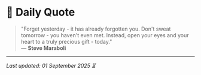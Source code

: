 # 📜 Daily Quote

> "Forget yesterday - it has already forgotten you. Don't sweat tomorrow - you haven't even met. Instead, open your eyes and your heart to a truly precious gift - today."  
> — **Steve Maraboli**

---

_Last updated: 01 September 2025 ⏳_
